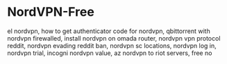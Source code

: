 # NordVPN-Free
el nordvpn, how to get authenticator code for nordvpn, qbittorrent with nordvpn firewalled, install nordvpn on omada router, nordvpn vpn protocol reddit, nordvpn evading reddit ban, nordvpn sc locations, nordvpn log in, nordvpn trial, incogni nordvpn value, az nordvpn to riot servers, free no
